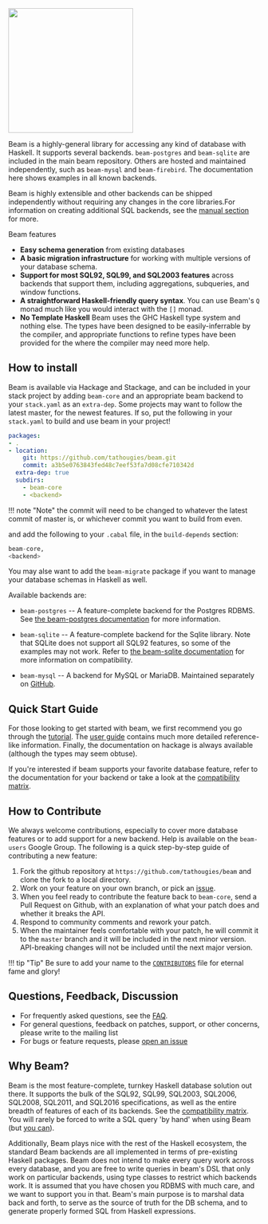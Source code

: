 <img src="img/logo.svg" width="250px"/>

Beam is a highly-general library for accessing any kind of database with
Haskell. It supports several backends. `beam-postgres` and `beam-sqlite` are
included in the main beam repository. Others are hosted and maintained
independently, such as `beam-mysql` and `beam-firebird`. The documentation here
shows examples in all known backends.

Beam is highly extensible and other backends can be shipped independently
without requiring any changes in the core libraries.For information on creating
additional SQL backends, see the [manual section](user-guide/custom-backends.md)
for more.

Beam features

* __Easy schema generation__ from existing databases
* __A basic migration infrastructure__ for working with multiple versions of
  your database schema.
* __Support for most SQL92, SQL99, and SQL2003 features__ across backends that
  support them, including aggregations, subqueries, and window functions.
* __A straightforward Haskell-friendly query syntax__. You can use Beam's `Q`
  monad much like you would interact with the `[]` monad.
* __No Template Haskell__ Beam uses the GHC Haskell type system and nothing
  else.  The types have been designed to be easily-inferrable by the compiler,
  and appropriate functions to refine types have been provided for the where the
  compiler may need more help.

## How to install

Beam is available via Hackage and Stackage, and can be included in your stack
project by adding `beam-core` and an appropriate beam backend to your
`stack.yaml` as an `extra-dep`. Some projects may want to follow the latest
master, for the newest features. If so, put the following in your `stack.yaml`
to build and use beam in your project!

```yaml
packages:
- .
- location:
    git: https://github.com/tathougies/beam.git
    commit: a3b5e0763843fed48c7eef53fa7d08cfe710342d
  extra-dep: true
  subdirs:
    - beam-core
    - <backend>
```

!!! note "Note"
    the commit will need to be changed to whatever the latest commit of master is,
    or whichever commit you want to build from even.

and add the following to your `.cabal` file, in the `build-depends` section:

```haskell
beam-core,
<backend>
```

You may alse want to add the `beam-migrate` package if you want to
manage your database schemas in Haskell as well.

Available backends are:

* `beam-postgres` -- A feature-complete backend for the Postgres RDBMS.
  See [the beam-postgres documentation](user-guide/backends/beam-postgres.md)
  for more information.

* `beam-sqlite` -- A feature-complete backend for the Sqlite library.
  Note that SQLite does not support all SQL92 features, so some of the examples
  may not work. Refer
  to [the beam-sqlite documentation](user-guide/backends/beam-sqlite.md) for
  more information on compatibility.

* `beam-mysql` -- A backend for MySQL or MariaDB. Maintained
  separately on [GitHub](https://github.com/tathougies/beam-mysql).

## Quick Start Guide

For those looking to get started with beam, we first recommend you go through
the [tutorial](tutorials/tutorial1.md). The [user guide](user-guide/models.md)
contains much more detailed reference-like information. Finally, the
documentation on hackage is always available (although the types may seem
obtuse).

If you're interested if beam supports your favorite database feature, refer to
the documentation for your backend or take a look at
the [compatibility matrix](about/compatibility.md).

## How to Contribute

We always welcome contributions, especially to cover more database features or
to add support for a new backend. Help is available on the `beam-users` Google
Group. The following is a quick step-by-step guide of contributing a new feature:

1. Fork the github repository at `https://github.com/tathougies/beam`
   and clone the fork to a local directory.
2. Work on your feature on your own branch, or pick
   an [issue](https://github.com/tathougies/beam/issues).
3. When you feel ready to contribute the feature back to `beam-core`, send a
   Pull Request on Github, with an explanation of what your patch does and
   whether it breaks the API.
4. Respond to community comments and rework your patch.
5. When the maintainer feels comfortable with your patch, he will commit it to
   the `master` branch and it will be included in the next minor version.
   API-breaking changes will not be included until the next major version.

!!! tip "Tip"
    Be sure to add your name to
    the
    [`CONTRIBUTORS`](https://github.com/tathougies/beam/blob/master/CONTRIBUTORS) file
    for eternal fame and glory!

## Questions, Feedback, Discussion

* For frequently asked questions, see the [FAQ](about/faq.md).
* For general questions, feedback on patches, support, or other concerns, please
  write to the mailing list
* For bugs or feature requests,
  please [open an issue](https://github.com/tathougies/beam/issues)

## Why Beam?

Beam is the most feature-complete, turnkey Haskell database solution out there.
It supports the bulk of the SQL92, SQL99, SQL2003, SQL2006, SQL2008, SQL2011,
and SQL2016 specifications, as well as the entire breadth of features of each of
its backends. See the [compatibility matrix](about/compatibility.md).  You will
rarely be forced to write a SQL query 'by hand' when using Beam
(but [you can](user-guide/extensibility.md)).

Additionally, Beam plays nice with the rest of the Haskell ecosystem, the
standard Beam backends are all implemented in terms of pre-existing Haskell
packages. Beam does not intend to make every query work across every database,
and you are free to write queries in beam's DSL that only work on particular
backends, using type classes to restrict which backends work. It is assumed that
you have chosen you RDBMS with much care, and we want to support you in
that. Beam's main purpose is to marshal data back and forth, to serve as the
source of truth for the DB schema, and to generate properly formed SQL from
Haskell expressions.
